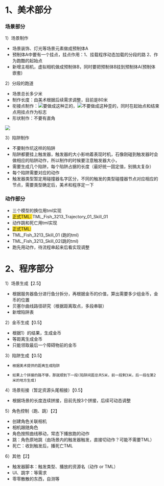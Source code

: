 # 1、美术部分
### 场景部分
1）场景制作

+  场景装饰、灯光等场景元素做成预制体A
+  预制体A中要有一个挂点，挂点作用：1、挂载程序动态加载的分段的路 2、作为跑酷的起始点
+  新增主相机，虚拟相机做成预制体B，同时要把预制体B挂到预制体A(预制体嵌套)

2）分段的跑道

+    场景总长多少米
+    制作长度：由美术根据后续需求调整，目前是80米
+  衔接点制作：![](https://cdn.nlark.com/yuque/0/2024/png/44744345/1731901061272-67f5d319-1e68-44f7-8f28-353e83199364.png)要做成这种正的，![](https://cdn.nlark.com/yuque/0/2024/png/44744345/1731901153495-4febe16a-7efc-42d0-b4ac-274d2a65d69d.png)不要做成这种歪的，同时在起始点和结束点用挂点作为标志
+ 形状制作：不要有直角

![](https://cdn.nlark.com/yuque/0/2024/png/43554293/1731574992180-c1b6441d-5b9f-47b3-a6e8-abcf767c7b0f.png?x-oss-process=image%2Fformat%2Cwebp%2Fresize%2Cw_1406%2Climit_0)

3）陷阱制作

+ 不要制作坑这样的陷阱
+ 陷阱都要挂上触发器，触发器的大小影响着表现时机，石像刚碰到触发器时会做相应的陷阱动作，所以制作的时候要注意触发器大小，
+ 需要生成几个陷阱，每个陷阱占据的长度（最好统一固定值，别搞太复杂）
+ 每个陷阱需要对应的动作
+ 触发器类型暂定用碰撞器名字区分，不同的触发的类型碰撞器节点对应相应的节点，需要类型确定后，美术和程序定一下

###  动作部分
+ 三个模型的换位用tml实现
+ <font style="background-color:#FBDE28;">正式TML: </font>   TML_Fish_3213_Trajectory_01_Skill_01
+ 动作跳和死亡用tml实现
+  <font style="background-color:#FBDE28;">正式TML: </font>
+ TML_Fish_3213_Skill_01  (跑的tml)
+ TML_Fish_3213_Skill_02(跳的tml)
+ 跑先用动作，待流程串起来后看实现调整

# 2、程序部分
1）场景生成【2.5】

+  根据服务器鱼分进行鱼分拆分，再根据金币的价值，算出需要多少组金币，金币的位置
+  贝塞尔曲线路径研究（根据距离取点，多段串联）
+ 新增陷阱表

2）金币生成【0.5】

+ 根据1）的结果，生成金币
+ 等距离生成金币
+ 只能领取最后一个障碍物前的金币

3）陷阱生成【0.5】

+     根据美术提供的距离生成陷阱
+     如果上个拼接的路不够，那就顺到下一段(陷阱间距总共5米，前一段剩3米，后一段在第2米的地方生成)

4）场景衔接（暂定资源头尾相接）【0.5】

+ 根据场景的长度连续拼接，目前先按3个拼接，后续可动态调整

5）角色控制（跑、跳）【2】

+ 创建角色关联相机
+ 相机跟随角色
+ 角色按照曲线移动，常态下播放跑的动作
+ 跳：角色原地跳（由场景内的触发器触发，直接切动作？可能不需要TML）
+ 死亡：收到触发后，播死亡TML

6）其他【2】

+ 触发器脚本：触发类型、播放的资源名（动作 or TML）
+ UI、跳字：等需求
+ 零零散散的东西，自测等



